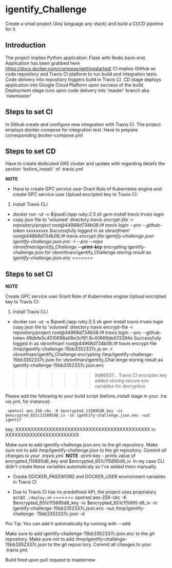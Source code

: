 # igentify_Challenge
Create a small project (Any language any stack) and build a CI/CD pipeline for it.

 
## Introduction
The project implies Python application: Flask with Redis back-end. Application has been grabbed here https://docs.docker.com/compose/gettingstarted/ 
CI implies GitHub as code repository and Travis CI platform to run build and integration tests.
Code delivery into repository triggers build in Travis CI. 
CD stage deploys application into Google Cloud Platform upon success of the build. Deployment stage runs upon code delivery into 'master' branch aka 'newmaster'


## Steps to set CI

In Github create and configure new integration with Travis CI. 
The project employs docker-compose for integration test. Have to prepare corresponding docker-compose.yml

## Steps to set CD

Have to create dedicated GKE cluster and update with regarding details the section 'before_install:' of .travis.yml 

**NOTE** 
* Have to create GPC service user
Grant Role of Kubernetes engine and create GPC service user
Upload encripted key to Travis CI:
1) install Travis CLI
- _docker run -ut -v $(pwd):/app ruby:2.5 sh_
_gem install travis_
_trvais login_
- copy json file to 'volumed' directory
_travis encrypt-file <service account.json> -r repository/project_
_root@44968d734b08:/# travis login --pro  --github-token xxxxxxxxx_
_Successfully logged in as vbronfman!_
_root@44968d734b08:/# travis encrypt-file igentify-challenge.json igentify-challenge.json.enc -I --pro --repo vbronfman/igentify_Challenge **--print-key**_
encrypting igentify-challenge.json for vbronfman/igentify_Challenge
_storing result as igentify-challenge.json.enc_
=======

## Steps to set CI

**NOTE** 

Create GPC service user
Grant Role of Kubernetes engine
Upload encripted key to Travis CI:
1) install Travis CLI
- docker run -ut -v $(pwd):/app ruby:2.5 sh
gem install travis
trvais login
copy json file to 'volumed' directory
travis encrypt-file <service account.json> -r repository/project 
root@44968d734b08:/# travis login --pro  --github-token 49dbfe5c4510696a08e3cf91
8c40669de073394e
Successfully logged in as vbronfman!
root@44968d734b08:/# travis encrypt-file /tmp/igentify-challenge-15bb3352337c.js
on  -r vbronfman/igentify_Challenge
encrypting /tmp/igentify-challenge-15bb3352337c.json for vbronfman/igentify_Chal
lenge
storing result as igentify-challenge-15bb3352337c.json.enc
>>>>>>> 9d86937... Travis CI encriptes key added
storing secure env variables for decryption

Please add the following to your build script (before_install stage in your .tra
vis.yml, for instance):

     openssl aes-256-cbc -K $encrypted_115895d8_key -iv $encrypted_651c115895d8_iv -in igentify-challenge.json.enc -out igentif

key: XXXXXXXXXXXXXXXXXXXXXXXXXXXXXXXXXXXXXXXXXXXX
iv:  XXXXXXXXXXXXXXXXXXXXXXXX

Make sure to add igentify-challenge.json.enc to the git repository.
Make sure not to add /tmp/igentify-challenge.json to the git repository.
_Commit all changes to your .travis.yml._
**NOTE** 
-print-key - prints value of encrypted_115895d8_key and $encrypted_651c115895d8_iv. In my case CLI didn't create these variables automaticaly so I've added them manually.

* Create DOCKER_PASSWORD and DOCKER_USER environment variables in Travis CI

* Due to Travis CI has no predefined API, the project uses propriatary script `./deploy.sh` 
=======
    openssl aes-256-cbc -K $encrypted_651c115895d8_key -iv $encrypted_651c115895
d8_iv -in igentify-challenge-15bb3352337c.json.enc -out /tmp/igentify-challenge-
15bb3352337c.json -d

Pro Tip: You can add it automatically by running with --add.

Make sure to add igentify-challenge-15bb3352337c.json.enc to the git repository.
Make sure not to add /tmp/igentify-challenge-15bb3352337c.json to the git reposi
tory.
Commit all changes to your .travis.yml.

Build fired upon pull request to masternew
